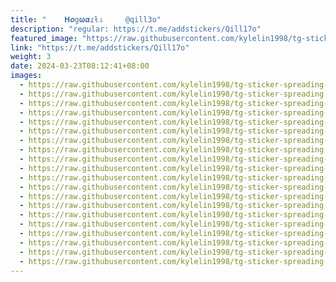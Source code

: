 ```yaml
---
title: "ㅤㅤ 𝚮𝝄g𝛚𝜶ɾƚડ ㅤㅤ @qill3o"
description: "regular: https://t.me/addstickers/Qill17o"
featured_image: "https://raw.githubusercontent.com/kylelin1998/tg-sticker-spreading-worldwide-images/main/img/92437ef2-5f77-445b-8104-2e4798bdd8ac.jpg"
link: "https://t.me/addstickers/Qill17o"
weight: 3
date: 2024-03-23T08:12:41+08:00
images:
  - https://raw.githubusercontent.com/kylelin1998/tg-sticker-spreading-worldwide-images/main/img/92437ef2-5f77-445b-8104-2e4798bdd8ac.jpg
  - https://raw.githubusercontent.com/kylelin1998/tg-sticker-spreading-worldwide-images/main/img/d3200b0b-51de-4df9-8ef1-23d5ab33d13f.jpg
  - https://raw.githubusercontent.com/kylelin1998/tg-sticker-spreading-worldwide-images/main/img/ec22b23c-eb44-46f3-8250-3a555d60133e.jpg
  - https://raw.githubusercontent.com/kylelin1998/tg-sticker-spreading-worldwide-images/main/img/96eda55d-6298-4af7-a1bc-2dba86ddcade.jpg
  - https://raw.githubusercontent.com/kylelin1998/tg-sticker-spreading-worldwide-images/main/img/65f83137-681c-4819-8ee2-6676848b1d1d.jpg
  - https://raw.githubusercontent.com/kylelin1998/tg-sticker-spreading-worldwide-images/main/img/91fcb37e-2680-46cd-bc5b-f90dd33b1ee5.jpg
  - https://raw.githubusercontent.com/kylelin1998/tg-sticker-spreading-worldwide-images/main/img/1728bbdf-5c3e-4683-86aa-b5910eeb9393.jpg
  - https://raw.githubusercontent.com/kylelin1998/tg-sticker-spreading-worldwide-images/main/img/f71a36c9-cb26-4a6e-b151-c3b208c9b9f2.jpg
  - https://raw.githubusercontent.com/kylelin1998/tg-sticker-spreading-worldwide-images/main/img/8bcad6c2-97cf-48a1-ab2c-c057df6f0ef8.jpg
  - https://raw.githubusercontent.com/kylelin1998/tg-sticker-spreading-worldwide-images/main/img/bd875229-7c80-4c42-a88a-66960151c71f.jpg
  - https://raw.githubusercontent.com/kylelin1998/tg-sticker-spreading-worldwide-images/main/img/838db96e-b010-44b7-aaaf-9d7b4e434934.jpg
  - https://raw.githubusercontent.com/kylelin1998/tg-sticker-spreading-worldwide-images/main/img/31d8376b-ed16-4c64-b595-87433f5e3b63.jpg
  - https://raw.githubusercontent.com/kylelin1998/tg-sticker-spreading-worldwide-images/main/img/e4f722ea-9494-42be-bd89-c67ea0698b7e.jpg
  - https://raw.githubusercontent.com/kylelin1998/tg-sticker-spreading-worldwide-images/main/img/c29d216f-272d-42bb-bc87-58a3c819fe1d.jpg
  - https://raw.githubusercontent.com/kylelin1998/tg-sticker-spreading-worldwide-images/main/img/8f6c58bf-5f92-48e4-adcc-4df254f74d74.jpg
  - https://raw.githubusercontent.com/kylelin1998/tg-sticker-spreading-worldwide-images/main/img/70d6f43c-fbca-4a33-a556-614f12b132b5.jpg
  - https://raw.githubusercontent.com/kylelin1998/tg-sticker-spreading-worldwide-images/main/img/6d1694f8-c855-4e25-9787-27447eec5e2f.jpg
  - https://raw.githubusercontent.com/kylelin1998/tg-sticker-spreading-worldwide-images/main/img/8508c322-22c9-4355-b3ea-1f1917121f2f.jpg
  - https://raw.githubusercontent.com/kylelin1998/tg-sticker-spreading-worldwide-images/main/img/4ae5beed-a15a-4b40-aa99-e5f1adc2e783.jpg
  - https://raw.githubusercontent.com/kylelin1998/tg-sticker-spreading-worldwide-images/main/img/540a6f7a-a8fe-4408-a98c-bdf0b416def7.jpg
---
```

